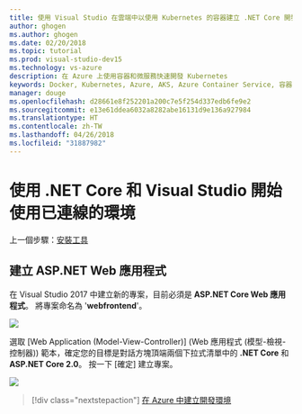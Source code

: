 ```yaml
---
title: 使用 Visual Studio 在雲端中以使用 Kubernetes 的容器建立 .NET Core 開發環境 - 步驟 2 - 建立 ASP.NET Web 應用程式 | Microsoft Docs
author: ghogen
ms.author: ghogen
ms.date: 02/20/2018
ms.topic: tutorial
ms.prod: visual-studio-dev15
ms.technology: vs-azure
description: 在 Azure 上使用容器和微服務快速開發 Kubernetes
keywords: Docker, Kubernetes, Azure, AKS, Azure Container Service, 容器
manager: douge
ms.openlocfilehash: d28661e8f252201a200c7e5f254d337edb6fe9e2
ms.sourcegitcommit: e13e61ddea6032a8282abe16131d9e136a927984
ms.translationtype: HT
ms.contentlocale: zh-TW
ms.lasthandoff: 04/26/2018
ms.locfileid: "31887982"
---
```

# <a name="get-started-on-connected-environment-with-net-core-and-visual-studio"></a>使用 .NET Core 和 Visual Studio 開始使用已連線的環境

上一個步驟：[安裝工具](get-started-netcore-visualstudio-01.md)

## <a name="create-an-aspnet-web-app"></a>建立 ASP.NET Web 應用程式
在 Visual Studio 2017 中建立新的專案，目前必須是 **ASP.NET Core Web 應用程式**。 將專案命名為 '**webfrontend**'。

![](images/NewProjectDialog1.png)

選取 [Web Application (Model-View-Controller)] (Web 應用程式 (模型-檢視-控制器)) 範本，確定您的目標是對話方塊頂端兩個下拉式清單中的 **.NET Core** 和 **ASP.NET Core 2.0**。 按一下 [確定] 建立專案。

![](images/NewProjectDialog2.png)

> [!div class="nextstepaction"]
> [在 Azure 中建立開發環境](get-started-netcore-visualstudio-03.md)